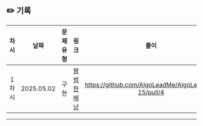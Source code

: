 ## ✏️ 기록   
 
 | 차시 |    날짜    | 문제유형 | 링크 | 풀이 |
 |:----:|:---------:|:----:|:-----:|:----:|
 | 1차시 | 2025.05.02 |  구현  | [평범한 배낭](https://www.acmicpc.net/problem/12865)|https://github.com/AlgoLeadMe/AlgoLeadMe-15/pull/4|
 ---
